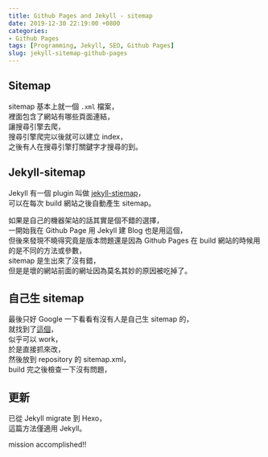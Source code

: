 ```yaml
---
title: Github Pages and Jekyll - sitemap
date: 2019-12-30 22:19:00 +0800
categories:
- Github Pages
tags: [Programming, Jekyll, SEO, Github Pages]
slug: jekyll-sitemap-github-pages
---
```

## Sitemap
sitemap 基本上就一個 ``.xml`` 檔案，  
裡面包含了網站有哪些頁面連結，  
讓搜尋引擎去爬，  
搜尋引擎爬完以後就可以建立 index，  
之後有人在搜尋引擎打關鍵字才搜尋的到。  
  
## Jekyll-sitemap
Jekyll 有一個 plugin 叫做 [jekyll-stiemap](https://github.com/jekyll/jekyll-sitemap)，  
可以在每次 build 網站之後自動產生 sitemap。  
<!--more-->
如果是自己的機器架站的話其實是個不錯的選擇，  
一開始我在 Github Page 用 Jekyll 建 Blog 也是用這個，  
但後來發現不曉得究竟是版本問題還是因為 Github Pages 在 build 網站的時候用的是不同的方法或參數，  
sitemap 是生出來了沒有錯，  
但是是壞的網站前面的網址因為莫名其妙的原因被吃掉了。  
  
## 自己生 sitemap
最後只好 Google 一下看看有沒有人是自己生 sitemap 的，  
就找到了[這個](https://poychang.github.io/generating-sitemap-in-jekyll-without-plugin/)，  
似乎可以 work，  
於是直接抓來改，  
然後放到 repository 的 sitemap.xml，  
build 完之後檢查一下沒有問題，  
  
## 更新
已從 Jekyll migrate 到 Hexo，  
這篇方法僅適用 Jekyll。  

mission accomplished!!  

